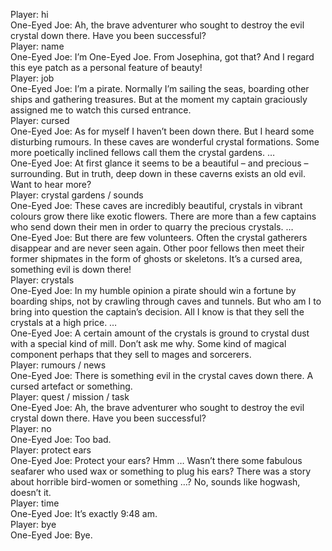 Player: hi  
One-Eyed Joe: Ah, the brave adventurer who sought to destroy the evil crystal down there. Have you been successful?  
Player: name  
One-Eyed Joe: I’m One-Eyed Joe. From Josephina, got that? And I regard this eye patch as a personal feature of beauty!  
Player: job  
One-Eyed Joe: I’m a pirate. Normally I’m sailing the seas, boarding other ships and gathering treasures. But at the moment my captain graciously assigned me to watch this cursed entrance.  
Player: cursed  
One-Eyed Joe: As for myself I haven’t been down there. But I heard some disturbing rumours. In these caves are wonderful crystal formations. Some more poetically inclined fellows call them the crystal gardens. …  
One-Eyed Joe: At first glance it seems to be a beautiful – and precious – surrounding. But in truth, deep down in these caverns exists an old evil. Want to hear more?  
Player: crystal gardens / sounds  
One-Eyed Joe: These caves are incredibly beautiful, crystals in vibrant colours grow there like exotic flowers. There are more than a few captains who send down their men in order to quarry the precious crystals. …  
One-Eyed Joe: But there are few volunteers. Often the crystal gatherers disappear and are never seen again. Other poor fellows then meet their former shipmates in the form of ghosts or skeletons. It’s a cursed area, something evil is down there!  
Player: crystals  
One-Eyed Joe: In my humble opinion a pirate should win a fortune by boarding ships, not by crawling through caves and tunnels. But who am I to bring into question the captain’s decision. All I know is that they sell the crystals at a high price. …  
One-Eyed Joe: A certain amount of the crystals is ground to crystal dust with a special kind of mill. Don’t ask me why. Some kind of magical component perhaps that they sell to mages and sorcerers.  
Player: rumours / news  
One-Eyed Joe: There is something evil in the crystal caves down there. A cursed artefact or something.  
Player: quest / mission / task  
One-Eyed Joe: Ah, the brave adventurer who sought to destroy the evil crystal down there. Have you been successful?  
Player: no  
One-Eyed Joe: Too bad.  
Player: protect ears  
One-Eyed Joe: Protect your ears? Hmm … Wasn’t there some fabulous seafarer who used wax or something to plug his ears? There was a story about horrible bird-women or something …? No, sounds like hogwash, doesn’t it.  
Player: time  
One-Eyed Joe: It’s exactly 9:48 am.  
Player: bye  
One-Eyed Joe: Bye.  
